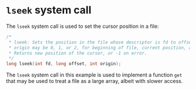 # `lseek` system call

The `lseek` system call is used to set the cursor position in a file:

```c
/*
 * lseek: Sets the position in the file whose descriptor is fd to offset, which is taken relative to origin.
 * origin may be 0, 1, or 2, for beginning of file, current position, and end of file, respectively.
 * Returns new position of the cursor, or -1 on error.
 */
long lseek(int fd, long offset, int origin);
```

The `lseek` system call in this example is used to implement a function `get` that may be used to treat a file
as a large array, albeit with slower access.
